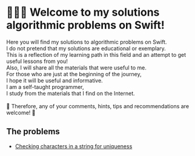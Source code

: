 # 🧑🏻‍💻 Welcome to my solutions algorithmic problems on Swift!

Here you will find my solutions to algorithmic problems on Swift.<br>
I do not pretend that my solutions are educational or exemplary.<br>
This is a reflection of my learning path in this field and an attempt to get useful lessons from you!<br>
Also, I will share all the materials that were useful to me.<br>
For those who are just at the beginning of the journey,<br>
I hope it will be useful and informative.<br>
I am a self-taught programmer,<br>
I study from the materials that I find on the Internet.<br>
<br>
🥰 Therefore, any of your comments, hints, tips and recommendations are welcome! 🥰<br>

## The problems

- [Checking characters in a string for uniqueness](https://github.com/evgadamov/swift-algorithms/blob/main/Task1.swift)
